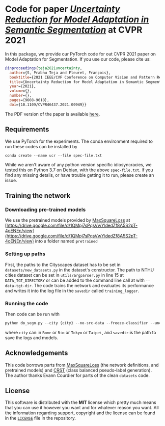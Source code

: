 # Code for paper [*Uncertainty Reduction for Model Adaptation in Semantic Segmentation*](http://publications.idiap.ch/attachments/papers/2021/Sivaprasad_CVPR_2021.pdf) at CVPR 2021

In this package, we provide our PyTorch code for out CVPR 2021 paper on Model Adaptation for Segmentation. If you use our code, please cite us:

```bibtex
@inproceedings{teja2021uncertainty,
  author={S, Prabhu Teja and Fleuret, François},
  booktitle={2021 IEEE/CVF Conference on Computer Vision and Pattern Recognition (CVPR)}, 
  title={Uncertainty Reduction for Model Adaptation in Semantic Segmentation}, 
  year={2021},
  volume={},
  number={},
  pages={9608-9618},
  doi={10.1109/CVPR46437.2021.00949}}
```

The PDF version of the paper is available [here](http://publications.idiap.ch/downloads/papers/2021/Sivaprasad_CVPR_2021.pdf).

## Requirements

We use PyTorch for the experiments. The conda environment required to run these codes can be installed by

`conda create --name ucr --file spec-file.txt`

While we aren't aware of any python version specific idiosyncracies, we tested this on Python 3.7 on Debian, with the above `spec-file.txt`. If you find any missing details, or have trouble getting it to run, please create an issue.

## Training the network

### Downloading pre-trained models

We use the pretrained models provided by [MaxSquareLoss](https://github.com/ZJULearning/MaxSquareLoss) at [https://drive.google.com/file/d/1QMpj7sPqsVwYldedZf8A5S2pT-4oENEn/view](https://drive.google.com/file/d/1QMpj7sPqsVwYldedZf8A5S2pT-4oENEn/view) into a folder named `pretrained`

### Setting up paths

First, the paths to the Cityscapes dataset has to be set in `datasets/new_datasets.py` in the dataset's constructor. The path to NTHU cities dataset can be set in `utils/argparser.py` in line 15 at `DATA_TGT_DIRECTORY` or can be added to the command line call at with `--data-tgt-dir`. The code trains the network and evaluates its performance and writes it into the log file in the `savedir` called `training_logger`.

### Running the code

Then code can be run with

```python
python do_segm.py --city {city} --no-src-data --freeze-classifier --unc-noise --lambda-ce 1 --lambda-ent 1  --save {savedir} --lambda-ssl 0.1
```

where `city` can in `Rome` or `Rio` or `Tokyo` or `Taipei`, and `savedir` is the path to save the logs and models. 

## Acknowledgements

This code borrows parts from [MaxSquareLoss](https://github.com/ZJULearning/MaxSquareLoss) (the network definitions, and pretrained models) and [CRST](https://github.com/yzou2/CRST) (class balanced pseudo-label generation). The author thanks Evann Courdier for parts of the clean `datasets` code.

## License

This software is distributed with the **MIT** license which pretty much means that you can use it however you want and for whatever reason you want. All the information regarding support, copyright and the license can be found in the [`LICENSE`](./LICENSE) file in the repository.
